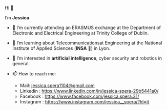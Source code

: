 Hi 👋

I’m **Jessica**

- 💞️ I’m currently attending an ERASMUS exchange at the Department of Electronic and Electrical Engineering at Trinity College of Dublin.
- 🌱 I’m learning about Telecommunicationsat Engineering at the National Institute of Applied Sciences (**INSA** 🦏) in Lyon.
- 👀 I’m interested in **artificial intelligence**, cyber security and robotics in general.

- 📫 How to reach me: 
  - Mail: jessica.spera1104@gmail.com
  - Linkedin : https://www.linkedin.com/in/jessica-spera-29b5441a0/
  - Facebook : https://www.facebook.com/jessica.spera.31/ 
  - Instagram : https://www.instagram.com/jessica__spera/?hl=it

<!---
Jessica-13/Jessica-13 is a ✨ special ✨ repository because its `README.md` (this file) appears on your GitHub profile.
You can click the Preview link to take a look at your changes.
--->
